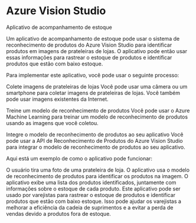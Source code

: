 # Azure Vision Studio

Aplicativo de acompanhamento de estoque

Um aplicativo de acompanhamento de estoque pode usar o sistema de reconhecimento de produtos do Azure Vision Studio para identificar produtos em imagens de prateleiras de lojas. O aplicativo pode então usar essas informações para rastrear o estoque de produtos e identificar produtos que estão com baixo estoque.

Para implementar este aplicativo, você pode usar o seguinte processo:

Colete imagens de prateleiras de lojas
Você pode usar uma câmera ou um smartphone para coletar imagens de prateleiras de lojas. Você também pode usar imagens existentes da Internet.

Treine um modelo de reconhecimento de produtos
Você pode usar o Azure Machine Learning para treinar um modelo de reconhecimento de produtos usando as imagens que você coletou.

Integre o modelo de reconhecimento de produtos ao seu aplicativo
Você pode usar a API de Reconhecimento de Produtos do Azure Vision Studio para integrar o modelo de reconhecimento de produtos ao seu aplicativo.

Aqui está um exemplo de como o aplicativo pode funcionar:

O usuário tira uma foto de uma prateleira de loja.
O aplicativo usa o modelo de reconhecimento de produtos para identificar os produtos na imagem.
O aplicativo exibe uma lista dos produtos identificados, juntamente com informações sobre o estoque de cada produto.
Este aplicativo pode ser usado por varejistas para rastrear o estoque de produtos e identificar produtos que estão com baixo estoque. Isso pode ajudar os varejistas a melhorar a eficiência da cadeia de suprimentos e a evitar a perda de vendas devido a produtos fora de estoque.